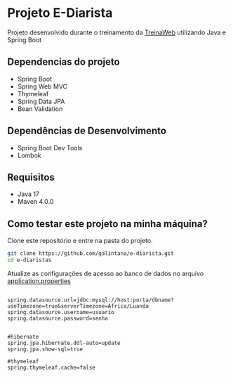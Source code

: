 # Projeto E-Diarista

Projeto desenvolvido durante o treinamento da [TreinaWeb](http://treinaweb.com.br) utilizando Java e Spring Boot


## Dependencias do projeto
- Spring Boot
- Spring Web MVC
- Thymeleaf
- Spring Data JPA
- Bean Validation

## Dependências de Desenvolvimento
- Spring Boot Dev Tools
- Lombok

## Requisitos
- Java 17
- Maven 4.0.0

## Como testar este projeto na minha máquina?

Clone este repositório e entre na pasta do projeto.

```sh
git clone https://github.com/qalintana/e-diarista.git
cd e-diaristas
```

Atualize as configurações de acesso ao banco de dados no arquivo [application.properties](src/main/resources/application.properties)
```properties

spring.datasource.url=jdbc:mysql://host:porta/dbname?useTimezone=true&serverTimezone=Africa/Luanda
spring.datasource.username=usuario
spring.datasource.password=senha


#hibernate
spring.jpa.hibernate.ddl-auto=update
spring.jpa.show-sql=true

#thymeleaf
spring.thymeleaf.cache=false
```